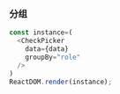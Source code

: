 ### 分组

<!--start-code-->
```js
const instance=(
  <CheckPicker
    data={data}
    groupBy="role"
  />
)
ReactDOM.render(instance);
```
<!--end-code-->